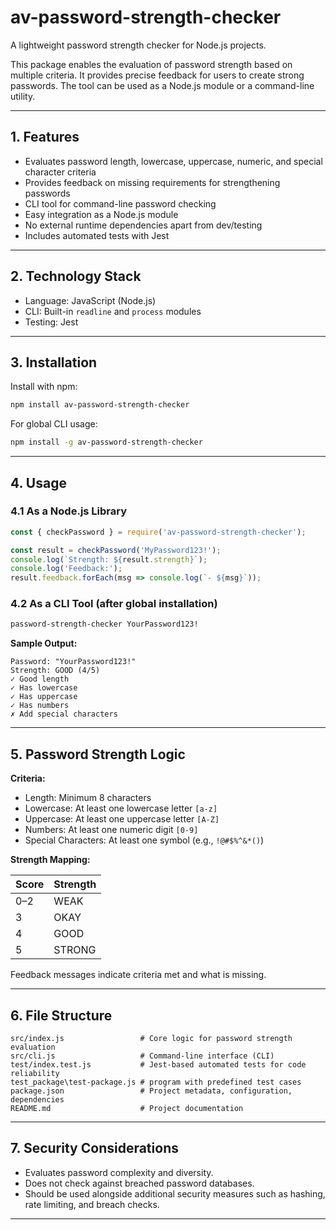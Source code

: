 # av-password-strength-checker

A lightweight password strength checker for Node.js projects.

This package enables the evaluation of password strength based on multiple criteria. It provides precise feedback for users to create strong passwords. The tool can be used as a Node.js module or a command-line utility.

---

## 1. Features

- Evaluates password length, lowercase, uppercase, numeric, and special character criteria  
- Provides feedback on missing requirements for strengthening passwords  
- CLI tool for command-line password checking  
- Easy integration as a Node.js module  
- No external runtime dependencies apart from dev/testing  
- Includes automated tests with Jest  

---

## 2. Technology Stack

- Language: JavaScript (Node.js)  
- CLI: Built-in `readline` and `process` modules  
- Testing: Jest  

---

## 3. Installation

Install with npm:

```bash
npm install av-password-strength-checker
```

For global CLI usage:

```bash
npm install -g av-password-strength-checker
```

---

## 4. Usage

### 4.1 As a Node.js Library

```javascript
const { checkPassword } = require('av-password-strength-checker');

const result = checkPassword('MyPassword123!');
console.log(`Strength: ${result.strength}`);
console.log('Feedback:');
result.feedback.forEach(msg => console.log(`- ${msg}`));
```

### 4.2 As a CLI Tool (after global installation)

```bash
password-strength-checker YourPassword123!
```

**Sample Output:**

```
Password: "YourPassword123!"
Strength: GOOD (4/5)
✓ Good length
✓ Has lowercase
✓ Has uppercase
✓ Has numbers
✗ Add special characters
```

---

## 5. Password Strength Logic

**Criteria:**
- Length: Minimum 8 characters  
- Lowercase: At least one lowercase letter `[a-z]`  
- Uppercase: At least one uppercase letter `[A-Z]`  
- Numbers: At least one numeric digit `[0-9]`  
- Special Characters: At least one symbol (e.g., `!@#$%^&*()`)  

**Strength Mapping:**

| Score | Strength |
|-------|-----------|
| 0–2   | WEAK      |
| 3     | OKAY      |
| 4     | GOOD      |
| 5     | STRONG    |

Feedback messages indicate criteria met and what is missing.

---

## 6. File Structure

```
src/index.js                 # Core logic for password strength evaluation
src/cli.js                   # Command-line interface (CLI)
test/index.test.js           # Jest-based automated tests for code reliability
test_package\test-package.js # program with predefined test cases
package.json                 # Project metadata, configuration, dependencies
README.md                    # Project documentation
```

---

## 7. Security Considerations

- Evaluates password complexity and diversity.  
- Does not check against breached password databases.  
- Should be used alongside additional security measures such as hashing, rate limiting, and breach checks.  

---
